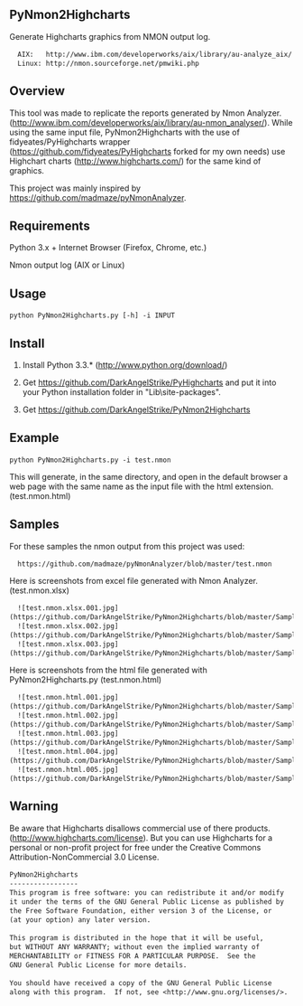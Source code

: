 ## PyNmon2Highcharts

   Generate Highcharts graphics from NMON output log.

      AIX:   http://www.ibm.com/developerworks/aix/library/au-analyze_aix/
      Linux: http://nmon.sourceforge.net/pmwiki.php

## Overview

   This tool was made to replicate the reports generated by Nmon Analyzer. (http://www.ibm.com/developerworks/aix/library/au-nmon_analyser/). While using the same input file, PyNmon2Highcharts with the use of fidyeates/PyHighcharts wrapper (https://github.com/fidyeates/PyHighcharts forked for my own needs) use Highchart charts (http://www.highcharts.com/) for the same kind of graphics.

   This project was mainly inspired by https://github.com/madmaze/pyNmonAnalyzer.
   
## Requirements

   Python 3.x + Internet Browser (Firefox, Chrome, etc.)

   Nmon output log (AIX or Linux)

## Usage

   ```
   python PyNmon2Highcharts.py [-h] -i INPUT
   ```

## Install

   1) Install Python 3.3.* (http://www.python.org/download/)

   2) Get https://github.com/DarkAngelStrike/PyHighcharts and put it into your Python installation folder in "Lib\site-packages".

   3) Get https://github.com/DarkAngelStrike/PyNmon2Highcharts
   
## Example

   ```
   python PyNmon2Highcharts.py -i test.nmon
   ```

   This will generate, in the same directory, and open in the default browser a web page with the same name as the input file with the html extension. (test.nmon.html)

## Samples

   For these samples the nmon output from this project was used:

      https://github.com/madmaze/pyNmonAnalyzer/blob/master/test.nmon

   Here is screenshots from excel file generated with Nmon Analyzer. (test.nmon.xlsx)

      ![test.nmon.xlsx.001.jpg](https://github.com/DarkAngelStrike/PyNmon2Highcharts/blob/master/Samples/test.nmon.html.001.png)
      ![test.nmon.xlsx.002.jpg](https://github.com/DarkAngelStrike/PyNmon2Highcharts/blob/master/Samples/test.nmon.html.002.png)
      ![test.nmon.xlsx.003.jpg](https://github.com/DarkAngelStrike/PyNmon2Highcharts/blob/master/Samples/test.nmon.html.003.png)

   Here is screenshots from the html file generated with PyNmon2Highcharts.py (test.nmon.html)
   
      ![test.nmon.html.001.jpg](https://github.com/DarkAngelStrike/PyNmon2Highcharts/blob/master/Samples/test.nmon.html.001.jpg)
      ![test.nmon.html.002.jpg](https://github.com/DarkAngelStrike/PyNmon2Highcharts/blob/master/Samples/test.nmon.html.002.jpg)
      ![test.nmon.html.003.jpg](https://github.com/DarkAngelStrike/PyNmon2Highcharts/blob/master/Samples/test.nmon.html.003.jpg)
      ![test.nmon.html.004.jpg](https://github.com/DarkAngelStrike/PyNmon2Highcharts/blob/master/Samples/test.nmon.html.004.jpg)
      ![test.nmon.html.005.jpg](https://github.com/DarkAngelStrike/PyNmon2Highcharts/blob/master/Samples/test.nmon.html.005.jpg)

## Warning 

   Be aware that Highcharts disallows commercial use of there products. (http://www.highcharts.com/license). But you can use Highcharts for a personal or non-profit project for free under the Creative Commons Attribution-NonCommercial 3.0 License.

   ```
   PyNmon2Highcharts
   -----------------
   This program is free software: you can redistribute it and/or modify
   it under the terms of the GNU General Public License as published by
   the Free Software Foundation, either version 3 of the License, or
   (at your option) any later version.

   This program is distributed in the hope that it will be useful,
   but WITHOUT ANY WARRANTY; without even the implied warranty of
   MERCHANTABILITY or FITNESS FOR A PARTICULAR PURPOSE.  See the
   GNU General Public License for more details.

   You should have received a copy of the GNU General Public License
   along with this program.  If not, see <http://www.gnu.org/licenses/>.
   ```